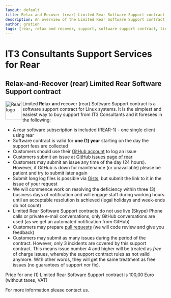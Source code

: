 ```yaml
---
layout: default
title: Relax-and-Recover (rear) Limited Rear Software Support contract
description: An overview of the Limited Rear Software Support contract content
author: gratien
tags: [rear, relax and recover, support, software support contract, linux disaster recovery solution, IT3 Consultants, GPL]
---
```


# IT3 Consultants Support Services for Rear

## Relax-and-Recover (rear) Limited Rear Software Support contract

<img src="{{ site.url }}/images/logo/rear_logo_100.png" width="51" height="58" border="0" align="left" alt="Rear logo" />
Limited <strong>Re</strong>lax <strong>a</strong>nd <strong>r</strong>ecover (rear) Software Support contract is a software support contract for Linux systems. It is the simplest and easiest way to buy support from IT3 Consultants and it foresees in the following:


* A rear software subscription is included (REAR-1) - one single client using rear
* Software contract is valid for <b>one (1) year</b> starting on the day the support fees are collected
* Customers should use their [GitHub account](https://help.github.com/articles/signing-up-for-a-new-github-account/) to log an issue
* Customers submit an issue at [GitHub issues page of rear](https://github.com/rear/rear/issues)
* Customers may submit an issue any time of the day (24 hours). However, if GitHub is down for maintenance (or unavailable) please be patient and try to submit later again
* Submit long log files is possible via [Gists](https://help.github.com/articles/creating-gists/), but submit the link to it in the issue of your request
* We will commence work on resolving the deficiency within three (3) business days of notification and will engage staff during working hours until an acceptable resolution is achieved (legal holidays and week-ends do not count)
* Limited Rear Software Support contracts do not use live (Skype) Phone calls or private e-mail conversations, only GitHub conversations are used (as we get an automated notification from GitHub)
* Customers may prepare [pull requests](https://help.github.com/articles/using-pull-requests/) (we will code review and give you feedback)
* Customers may submit as many issues during the period of the contract. However, only 3 incidents are covered by this support contract. This means issue number 4 and higher will be treated as *free* of charge issues, whereby the support contract rules as not valid anymore. With other words, they will get the same treatment as free issues (no guarantees of support nor fix).

Price for one (1) Limited Rear Software Support contract is 100,00 Euro (without taxes, VAT)

For more information please contact us.
